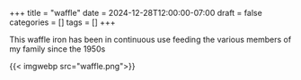 +++
title = "waffle"
date = 2024-12-28T12:00:00-07:00
draft = false
categories = []
tags = []
+++

This waffle iron has been in continuous use feeding the various members of my family since the 1950s

{{< imgwebp src="waffle.png">}}